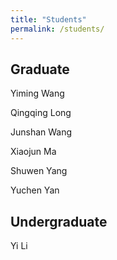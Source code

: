 ```yaml
---
title: "Students"
permalink: /students/
---
```


## Graduate

Yiming Wang

Qingqing Long

Junshan Wang

Xiaojun Ma

Shuwen Yang

Yuchen Yan

## Undergraduate

Yi Li
